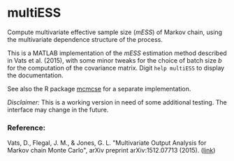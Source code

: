 # multiESS
Compute multivariate effective sample size (*mESS*) of Markov chain, using the multivariate dependence structure of the process.

This is a MATLAB implementation of the *mESS* estimation method described in Vats et al. (2015), with some minor tweaks for the choice of batch size *b* for the computation of the covariance matrix. Digit `help multiESS` to display the documentation.

See also the R package [mcmcse](https://cran.r-project.org/web/packages/mcmcse/index.html) for a separate implementation.

*Disclaimer:* This is a working version in need of some additional testing. The interface may change in the future.

### Reference:

Vats, D., Flegal, J. M., & Jones, G. L. "Multivariate Output Analysis for Markov chain Monte Carlo", arXiv preprint arXiv:1512.07713 (2015). ([link](http://arxiv.org/abs/1512.07713))
